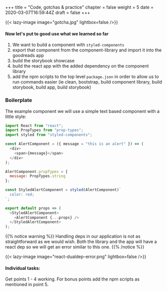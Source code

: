 +++
title = "Code, gotchas & practice"
chapter = false
weight = 5
date = 2020-03-07T16:59:44Z
draft = false
+++


{{< lazy-image image="gotcha.jpg" lightbox=false />}}

#### Now let's put to good use what we learned so far

1) We want to build a component with `styled-components`
2) export that component from the component-library and import it into the goodreads app
3) build the storybook showcase
4) build the react app with the added dependency on the component library
5) add the npm scripts to the top level `package.json` in order to allow us to run commands easier (ie clean, bootstrap,
build component library, build storybook, build app, build storybook)


### Boilerplate

The example component we will use a simple text based component with a little style:
```javascript
import React from "react";
import PropTypes from "prop-types";
import styled from "styled-components";

const AlertComponent = ({ message = "this is an alert" }) => (
  <div>
    <span>{message}</span>
  </div>
);

AlertComponent.propTypes = {
  message: PropTypes.string
};

const StyledAlertComponent = styled(AlertComponent)`
  color: red;
`;

export default props => (
  <StyledAlertComponent>
    <AlertComponent {...props} />
  </StyledAlertComponent>
);
```

{{% notice warning %}}
Handling deps in our application is not as straightforward as we would wish. Both
the library and the app will have a react dep so we will get an error similar to this one.
{{% /notice %}}


{{< lazy-image image="react-dualdep-error.png" lightbox=false />}}

#### Individual tasks:
Get points 1 - 4 working. For bonus points add the npm scripts as mentioned in point 5.
